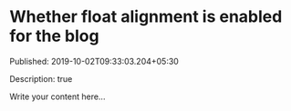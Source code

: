 # Whether float alignment is enabled for the blog

Published: 2019-10-02T09:33:03.204+05:30

Description: true

Write your content here...